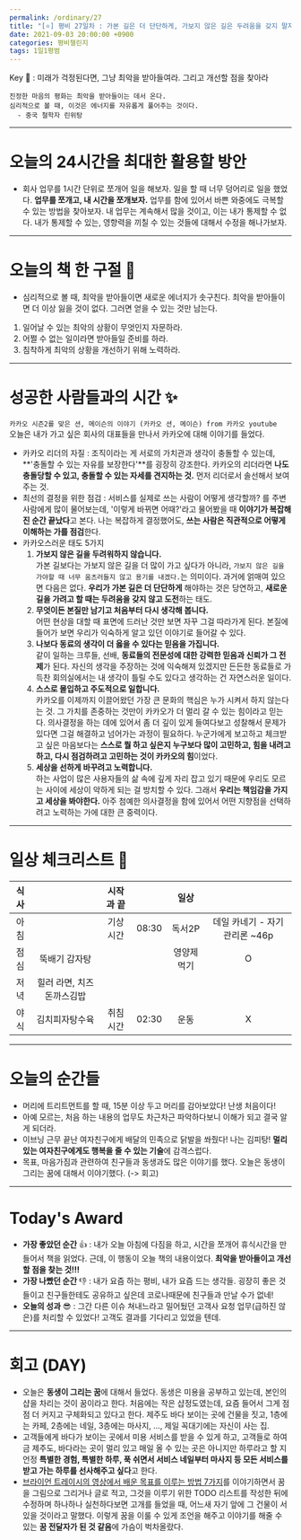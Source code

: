 ```yaml
---
permalink: /ordinary/27
title: "[⭐] 평비 27일차 : 가본 길은 더 단단하게, 가보지 않은 길은 두려움을 갖지 말자."
date: 2021-09-03 20:00:00 +0900
categories: 평비챌린지
tags: 1일1평범
---  
```

Key 🔑 : 미래가 걱정된다면, 그냥 최악을 받아들여라. 그리고 개선할 점을 찾아라
```
진정한 마음의 평화는 최악을 받아들이는 데서 온다.
심리적으로 볼 때, 이것은 에너지를 자유롭게 풀어주는 것이다.
  - 중국 철학자 린위탕
```

---
# 오늘의 24시간을 최대한 활용할 방안
- 회사 업무를 1시간 단위로 쪼개어 일을 해보자. 일을 할 때 너무 덩어리로 일을 했었다. **업무를 쪼개고, 내 시간을 쪼개보자.** 업무를 함에 있어서 바쁜 와중에도 극복할 수 있는 방법을 찾아보자. 내 업무는 계속해서 많을 것이고, 이는 내가 통제할 수 없다. 내가 통제할 수 있는, 영향력을 끼칠 수 있는 것들에 대해서 수정을 해나가보자.

---
# 오늘의 책 한 구절 📕
- 심리적으로 볼 때, 최악을 받아들이면 새로운 에너지가 솟구친다. 최악을 받아들이면 더 이상 잃을 것이 없다. 그러면 얻을 수 있는 것만 남는다.  
1. 일어날 수 있는 최악의 상황이 무엇인지 자문하라.  
2. 어쩔 수 없는 일이라면 받아들일 준비를 하라.  
3. 침착하게 최악의 상황을 개선하기 위해 노력하라.  

---
# 성공한 사람들과의 시간 ✨
`카카오 시즌2를 맞은 션, 메이슨의 이야기 (카카오 션, 메이슨) from 카카오 youtube`  
오늘은 내가 가고 싶은 회사의 대표들을 만나서 카카오에 대해 이야기를 들었다.  
- 카카오 리더의 자질 : 조직이라는 게 서로의 가치관과 생각이 충돌할 수 있는데, **'충돌할 수 있는 자유를 보장한다'**를 굉장히 강조한다. 카카오의 리더라면 **나도 충돌당할 수 있고, 충돌할 수 있는 자세를 견지하는 것.** 먼저 리더로서 솔선해서 보여주는 것.
- 최선의 결정을 위한 점검 : 서비스를 실제로 쓰는 사람이 어떻게 생각할까? 를 주변 사람에게 많이 물어보는데, '이렇게 바뀌면 어때?'라고 물어봤을 때 **이야기가 복잡해진 순간 끝났다**고 본다. 나는 복잡하게 결정했어도, **쓰는 사람은 직관적으로 어떻게 이해하는 가를 점검**한다.
- 카카오스러운 태도 5가지
  1. **가보지 않은 길을 두려워하지 않습니다.**  
    가본 길보다는 가보지 않은 길을 더 많이 가고 싶다가 아니라, `가보지 않은 길을 가야할 때 너무 움츠러들지 않고 용기를 내겠다.`는 의미이다. 과거에 얽매여 있으면 다음은 없다. **우리가 가본 길은 더 단단하게** 해야하는 것은 당연하고, **새로운 길을 가려고 할 때는 두려움을 갖지 않고 도전**하는 태도.
  2. **무엇이든 본질만 남기고 처음부터 다시 생각해 봅니다.**  
    어떤 현상을 대할 때 표면에 드러난 것만 보면 자꾸 그걸 따라가게 된다. 본질에 들어가 보면 우리가 익숙하게 알고 있던 이야기로 들어갈 수 있다.  
  3. **나보다 동료의 생각이 더 옳을 수 있다는 믿음을 가집니다.**  
    같이 일하는 크루들, 선배, **동료들의 전문성에 대한 강력한 믿음과 신뢰가 그 전제**가 된다. 자신의 생각을 주장하는 것에 익숙해져 있겠지만 든든한 동료들로 가득찬 회의실에서는 내 생각이 틀릴 수도 있다고 생각하는 건 자연스러운 일이다.  
  4. **스스로 몰입하고 주도적으로 일합니다.**  
    카카오를 이제까지 이끌어왔던 가장 큰 문화의 핵심은 누가 시켜서 하지 않는다는 것. 그 가치를 존중하는 것만이 카카오가 더 멀리 갈 수 있는 힘이라고 믿는다. 의사결정을 하는 데에 있어서 좀 더 깊이 있게 들여다보고 성찰해서 문제가 있다면 그걸 해결하고 넘어가는 과정이 필요하다. 누군가에게 보고하고 체크받고 싶은 마음보다는 **스스로 뭘 하고 싶은지 누구보다 많이 고민하고, 힘을 내려고 하고, 다시 점검하려고 고민하는 것이 카카오의 힘**이었다.  
  5. **세상을 선하게 바꾸려고 노력합니다.**  
    하는 사업이 많은 사용자들의 삶 속에 깊게 자리 잡고 있기 때문에 우리도 모르는 사이에 세상이 악하게 되는 걸 방치할 수 있다. 그래서 **우리는 책임감을 가지고 세상을 봐야한다.** 아주 첨예한 의사결정을 함에 있어서 어떤 지향점을 선택하려고 노력하는 가에 대한 큰 중력이다.

---
# 일상 체크리스트 📃

| 식사 |  | 시작과 끝 |  | 일상 |  |
|:----:|:----:|:----:|:----:|:----:|:----:|
| 아침 |  | 기상 시간 | 08:30 | 독서2P | 데일 카네기 - 자기관리론 ~46p |
| 점심 | 뚝배기 감자탕 |  |  | 영양제 먹기 | O |
| 저녁 | 힐러 라면, 치즈돈까스김밥 |  |  |  |  |
| 야식 | 김치피자탕수육 | 취침 시간 | 02:30 | 운동 | X |

---
# 오늘의 순간들
- 머리에 트리트먼트를 할 때, 15분 이상 두고 머리를 감아보았다! 난생 처음이다!
- 아예 모르는, 처음 하는 내용의 업무도 차근차근 파악하다보니 이해가 되고 결국 알게 되더라.
- 이브닝 근무 끝난 여자친구에게 배달의 민족으로 닭발을 쏴줬다! 나는 김피탕! **멀리 있는 여자친구에게도 행복을 줄 수 있는 기술**에 감격스럽다.
- 목표, 마음가짐과 관련하여 친구들과 동생과도 많은 이야기를 했다. 오늘은 동생이 그리는 꿈에 대해서 이야기했다. (-> 회고)

---
# Today's Award
- **가장 좋았던 순간** 👍 : 내가 오늘 아침에 다짐을 하고, 시간을 쪼개어 휴식시간을 만들어서 책을 읽었다. 근데, 이 행동이 오늘 책의 내용이었다. **최악을 받아들이고 개선할 점을 찾는 것!!!**
- **가장 나빴던 순간** 👎 : 내가 요즘 하는 평비, 내가 요즘 드는 생각들. 굉장히 좋은 것들이고 친구들한테도 공유하고 싶은데 코로나때문에 친구들과 만날 수가 없네!
- **오늘의 성과** 😎 : 그간 다른 이슈 쳐내느라고 밀어뒀던 고객사 요청 업무(급하진 않은)를 처리할 수 있었다! 고객도 결과를 기다리고 있었을 텐데.

---
# 회고 (DAY)
- 오늘은 **동생이 그리는 꿈**에 대해서 들었다. 동생은 미용을 공부하고 있는데, 본인의 샵을 차리는 것이 꿈이라고 한다. 처음에는 작은 샵정도였는데, 요즘 들어서 그게 점점 더 커지고 구체화되고 있다고 한다. 제주도 바다 보이는 곳에 건물을 짓고, 1층에는 카페, 2층에는 네일, 3층에는 마사지, ..., 제일 꼭대기에는 자신이 사는 집.
- 고객들에게 바다가 보이는 곳에서 미용 서비스를 받을 수 있게 하고, 고객들로 하여금 제주도, 바다라는 곳이 멀리 있고 매일 올 수 있는 곳은 아니지만 하루라고 할 지언정 **특별한 경험, 특별한 하루, 푹 쉬면서 서비스 네일부터 마사지 등 모든 서비스를 받고 가는 하루를 선사해주고 싶다**고 한다.
- [브라이언 트레이시의 영상에서 배운 목표를 이루는 방법 7가지](https://rlaghdcjf12.github.io/ordinary/25)를 이야기하면서 꿈을 그림으로 그리거나 글로 적고, 그것을 이루기 위한 TODO 리스트를 작성한 뒤에 수정하며 하나하나 실천하다보면 고개를 들었을 때, 어느새 자기 앞에 그 건물이 서있을 것이라고 말했다. 이렇게 꿈을 이룰 수 있게 조언을 해주고 이야기를 해줄 수 있는 **꿈 전달자가 된 것 같음**에 가슴이 벅차올랐다.
